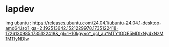 # lapdev
img ubuntu : https://releases.ubuntu.com/24.04.1/ubuntu-24.04.1-desktop-amd64.iso?_ga=2.192513642.1521229978.1735122418-1726130985.1735122418&_gl=1*10kgyxo*_gcl_au*MTY1ODE5MDIxNy4xNzM1MTIyNDIw